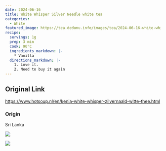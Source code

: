 ```yaml
---
date: 2024-06-16
title: White Whisper Silver Needle white tea
categories:
  - White
featured_image: https://tea.dedunu.info/images/tea/2024-06-16-white-whisper-1.jpeg
recipe:
  servings: 1g
  prep: 3 min
  cook: 90°C
  ingredients_markdown: |-
    * Vanilla
  directions_markdown: |-
    1. Love it.
    2. Need to buy it again
---
```


## Original Link

<https://www.hotsoup.nl/en/kenia-white-whisper-zilvernaald-witte-thee.html>

### Origin

Sri Lanka

![](https://tea.dedunu.info/images/tea/2024-06-16-white-whisper-2.jpeg)

![](https://tea.dedunu.info/images/tea/2024-06-16-white-whisper-3.jpeg)
